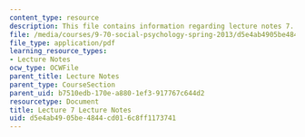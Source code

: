 ```yaml
---
content_type: resource
description: This file contains information regarding lecture notes 7.
file: /media/courses/9-70-social-psychology-spring-2013/d5e4ab4905be4844cd016c8ff1173741_MIT9_70S13_Lect7.pdf
file_type: application/pdf
learning_resource_types:
- Lecture Notes
ocw_type: OCWFile
parent_title: Lecture Notes
parent_type: CourseSection
parent_uid: b7510edb-170e-a880-1ef3-917767c644d2
resourcetype: Document
title: Lecture 7 Lecture Notes
uid: d5e4ab49-05be-4844-cd01-6c8ff1173741
---
```


